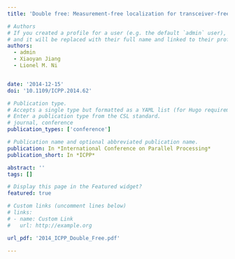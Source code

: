 ```yaml
---
title: 'Double free: Measurement-free localization for transceiver-free object'

# Authors
# If you created a profile for a user (e.g. the default `admin` user), write the username (folder name) here
# and it will be replaced with their full name and linked to their profile.
authors:
  - admin
  - Xiaoyan Jiang
  - Lionel M. Ni


date: '2014-12-15'
doi: '10.1109/ICPP.2014.62'

# Publication type.
# Accepts a single type but formatted as a YAML list (for Hugo requirements).
# Enter a publication type from the CSL standard.
# journal, conference
publication_types: ['conference']

# Publication name and optional abbreviated publication name.
publication: In *International Conference on Parallel Processing*
publication_short: In *ICPP*

abstract: ''
tags: []

# Display this page in the Featured widget?
featured: true

# Custom links (uncomment lines below)
# links:
# - name: Custom Link
#   url: http://example.org

url_pdf: '2014_ICPP_Double_Free.pdf'

---
```

